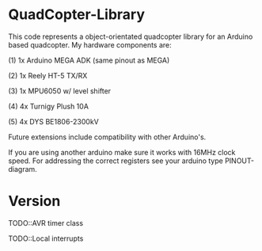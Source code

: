 # QuadCopter-Library
This code represents a object-orientated quadcopter library for an Arduino based quadcopter.
My hardware components are:

(1) 1x Arduino MEGA ADK (same pinout as MEGA)

(2) 1x Reely HT-5 TX/RX

(3)	1x MPU6050 w/ level shifter

(4) 4x Turnigy Plush 10A

(5) 4x DYS BE1806-2300kV

Future extensions include compatibility with other Arduino's.

If you are using another arduino make sure it works with 16MHz clock speed.
For addressing the  correct registers see your arduino type PINOUT-diagram.

# Version
TODO::AVR timer class

TODO::Local interrupts
